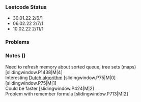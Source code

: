 ### Leetcode Status

- 30.01.22 2/6/1
- 06.02.22 2/7/1
- 10.02.22 2/11/1

### Problems

### Notes ()
Need to refresh memory about sorted queue, tree sets (maps) [slidingwindow.P1438|M|4] <br>
Interesting [Dutch algorithm](https://en.wikipedia.org/wiki/Dutch_national_flag_problem) [slidingwindow.P75|M|0] <br>
[slidingwindow.P75|M|1] <br>
Could be faster [slidingwindow.P424|M|2] <br>
Problem with remember formula [slidingwindow.P713|M|2]
